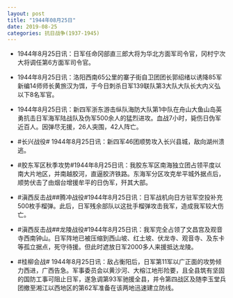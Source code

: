 ```yaml
---
layout: post
title: "1944年08月25日"
date: 2019-08-25
categories: 抗日战争(1937-1945)
---
```


<meta name="referrer" content="no-referrer" />

- 1944年8月25日讯：日军任命冈部直三郎大将为华北方面军司令官，冈村宁次大将调任第6方面军司令官。 

- 1944年8月25日讯：洛阳西南65公里的寨子街自卫团团长郭绍绪以诱降85军新编14师师长黄旅汉为饵，于今日刺杀日军139联队第3大队大队长大内义弘以下8名军官。 

- 1944年8月25日讯：新四军浙东游击纵队海防大队第1中队在舟山大鱼山岛英勇抗击日军海军陆战队及伪军500余人的猛烈进攻。血战7小时，毙伤日伪军近百人。因弹尽无援，26人突围，42人阵亡。 

- #长兴战役# 1944年8月25日讯：新四军46团顺势攻入长兴县城，敌向湖州溃逃。 

- #胶东军区秋季攻势#1944年8月25日讯：我胶东军区南海独立团占领平度以南大片地区，并南越胶河，直逼胶济铁路。东海军分区攻克牟平城外据点后，顺势伏击了由烟台增援牟平的日伪军，歼其大部。 

- #滇西反击战##腾冲战役#1944年8月25日讯：日军战机向日方驻军空投补充500枚手榴弹。此后，日军残余部队以这批手榴弹攻击我军，造成我军较大伤亡。 

- #滇西反击战##龙陵战役#1944年8月25日讯：我军完全占领了文昌宫及观音寺西南钟山。日军阵地已被压缩到西山坡、红土坡、伏龙寺、观音寺、及东卡等孤立据点，死守待援。但此时遮放日军2000多人来援抵达龙陵。 

- #桂柳会战# 1944年8月25日讯：敌占衡阳后，日军第11军以广正面的攻势倾力西进，广西告急。军事委员会以黄沙河、大榕江地形险要，且全县筑有坚固的国防工事可阻止日军，遂急调第93军驰援全县，并令第四战区及随李玉堂兵团撤至湘江以西地区的第62军准备在该两地迅速建立防线。 

